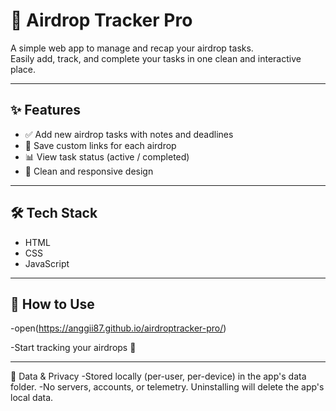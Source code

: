 # 🚀 Airdrop Tracker Pro

A simple web app to manage and recap your airdrop tasks.  
Easily add, track, and complete your tasks in one clean and interactive place.  

---

## ✨ Features
- ✅ Add new airdrop tasks with notes and deadlines  
- 🔗 Save custom links for each airdrop  
- 📊 View task status (active / completed)  
- 🎨 Clean and responsive design  

---

## 🛠️ Tech Stack
- HTML  
- CSS  
- JavaScript  

---
## 📌 How to Use
-open(https://anggii87.github.io/airdroptracker-pro/)

-Start tracking your airdrops 🚀  

---
🔐 Data & Privacy
-Stored locally (per-user, per-device) in the app's data folder.
-No servers, accounts, or telemetry.
Uninstalling will delete the app's local data.
